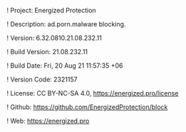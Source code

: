 ! Project: Energized Protection

! Description: ad.porn.malware blocking.

! Version: 6.32.0810.21.08.232.11

! Build Version: 21.08.232.11

! Build Date: Fri, 20 Aug 21 11:57:35 +06

! Version Code: 2321157

! License: CC BY-NC-SA 4.0, https://energized.pro/license

! Github: https://github.com/EnergizedProtection/block

! Web: https://energized.pro
